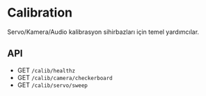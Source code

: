 # Calibration

Servo/Kamera/Audio kalibrasyon sihirbazları için temel yardımcılar.

## API
- GET `/calib/healthz`
- GET `/calib/camera/checkerboard`
- GET `/calib/servo/sweep`
